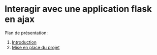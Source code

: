 # Interagir avec une application flask en ajax

Plan de présentation:

1. [Introduction](introduction.md)
1. [Mise en place du projet](setup.md)
